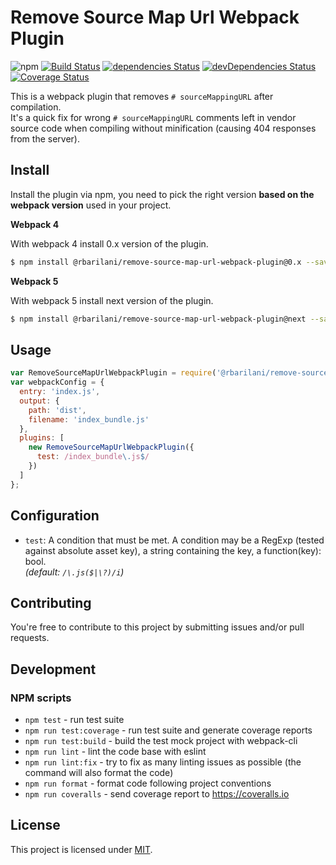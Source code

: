 Remove Source Map Url Webpack Plugin
====================================

![npm](https://img.shields.io/npm/dw/@rbarilani/remove-source-map-url-webpack-plugin)
[![Build Status](https://travis-ci.com/rbarilani/remove-source-map-url-webpack-plugin.svg?branch=master)](https://travis-ci.com/rbarilani/remove-source-map-url-webpack-plugin)
[![dependencies Status](https://david-dm.org/rbarilani/remove-source-map-url-webpack-plugin/status.svg)](https://david-dm.org/rbarilani/remove-source-map-url-webpack-plugin)
[![devDependencies Status](https://david-dm.org/rbarilani/remove-source-map-url-webpack-plugin/dev-status.svg)](https://david-dm.org/rbarilani/remove-source-map-url-webpack-plugin?type=dev)
[![Coverage Status](https://coveralls.io/repos/github/rbarilani/remove-source-map-url-webpack-plugin/badge.svg?branch=master)](https://coveralls.io/github/rbarilani/remove-source-map-url-webpack-plugin?branch=master)

This is a webpack plugin that removes `# sourceMappingURL` after compilation.<br>
It's a quick fix for wrong `# sourceMappingURL` comments left in vendor source code when compiling without minification (causing 404 responses from the server).


## Install 

Install the plugin via npm, you need to pick the right version **based on the webpack version** used in your project.

**Webpack 4**

With webpack 4 install 0.x version of the plugin.

```bash
$ npm install @rbarilani/remove-source-map-url-webpack-plugin@0.x --save-dev
```

**Webpack 5**

With webpack 5 install next version of the plugin.

```bash
$ npm install @rbarilani/remove-source-map-url-webpack-plugin@next --save-dev
```

## Usage

```js
var RemoveSourceMapUrlWebpackPlugin = require('@rbarilani/remove-source-map-url-webpack-plugin');
var webpackConfig = {
  entry: 'index.js',
  output: {
    path: 'dist',
    filename: 'index_bundle.js'
  },
  plugins: [
    new RemoveSourceMapUrlWebpackPlugin({
      test: /index_bundle\.js$/
    })
  ]
};
```

## Configuration

* `test`: A condition that must be met. A condition may be a RegExp (tested against absolute asset key), a string containing the key, a function(key): bool.<br>
*(default: `/\.js($|\?)/i`)*

## Contributing

You're free to contribute to this project by submitting issues and/or pull requests.

## Development

### NPM scripts

* `npm test` - run test suite
* `npm run test:coverage` - run test suite and generate coverage reports
* `npm run test:build` - build the test mock project with webpack-cli
* `npm run lint` - lint the code base with eslint
* `npm run lint:fix` - try to fix as many linting issues as possible (the command will also format the code)
* `npm run format` - format code following project conventions
* `npm run coveralls` - send coverage report to https://coveralls.io

## License

This project is licensed under [MIT](./LICENSE).


